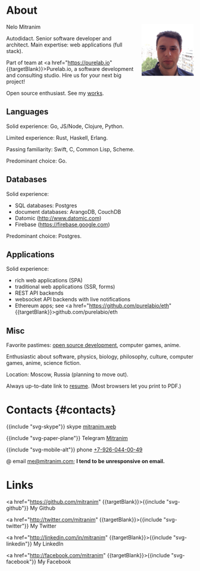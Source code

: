 # About

<div style="float: right; width: 10em; margin-left: 1rem">
  <img src="images/face-square.jpg">
</div>

Nelo Mitranim

Autodidact. Senior software developer and architect. Main expertise: web applications (full stack).

Part of team at <a href="https://purelab.io" {{targetBlank}}>Purelab.io</a>, a software development and consulting studio. Hire us for your next big project!

Open source enthusiast. See my [works](/works).

## Languages

Solid experience: Go, JS/Node, Clojure, Python.

Limited experience: Rust, Haskell, Erlang.

Passing familiarity: Swift, C, Common Lisp, Scheme.

Predominant choice: Go.

## Databases

Solid experience:

  * SQL databases: Postgres
  * document databases: ArangoDB, CouchDB
  * Datomic (http://www.datomic.com)
  * Firebase (https://firebase.google.com)

Predominant choice: Postgres.

## Applications

Solid experience:

  * rich web applications (SPA)
  * traditional web applications (SSR, forms)
  * REST API backends
  * websocket API backends with live notifications
  * Ethereum apps; see <a href="https://github.com/purelabio/eth" {{targetBlank}}>github.com/purelabio/eth</a>

## Misc

Favorite pastimes: [open source development](/works), computer games, anime.

Enthusiastic about software, physics, biology, philosophy, culture, computer games, anime, science fiction.

Location: Moscow, Russia (planning to move out).

Always up-to-date link to [resume](/resume). (Most browsers let you print to PDF.)

# Contacts {#contacts}

<span>{{include "svg-skype"}} skype [mitranim.web](skype:mitranim.web?chat)</span>

<span>{{include "svg-paper-plane"}} Telegram [Mitranim](https://telegram.me/Mitranim)</span>

<span>{{include "svg-mobile-alt"}} phone [+7-926-044-00-49](tel:+7-926-044-00-49)</span>

<span>@ email [me@mitranim.com](mailto:me@mitranim.com)</span>; **I tend to be unresponsive on email.**

# Links

<a href="https://github.com/mitranim" {{targetBlank}}>{{include "svg-github"}} My Github</a>

<a href="http://twitter.com/mitranim" {{targetBlank}}>{{include "svg-twitter"}} My Twitter</a>

<a href="http://linkedin.com/in/mitranim" {{targetBlank}}>{{include "svg-linkedin"}} My LinkedIn</a>

<a href="http://facebook.com/mitranim" {{targetBlank}}>{{include "svg-facebook"}} My Facebook</a>
